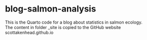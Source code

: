 # blog-salmon-analysis
 This is the Quarto code for a blog about statistics in salmon ecology.  
 The content in folder \_site is copied to the GitHub website scottakenhead.github.io 
